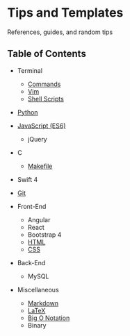 # Tips and Templates

References, guides, and random tips

## Table of Contents

* Terminal
  * [Commands](Terminal_Commands.md)
  * [Vim](Vim.md)
  * [Shell Scripts](ShellScripts.md)

* [Python](Python.md)

* [JavaScript (ES6)](JavaScript.md)
  * jQuery

* C
  * [Makefile](Makefile.md)

* Swift 4

* [Git](Git.md)

* Front-End
  * Angular
  * React
  * Bootstrap 4
  * [HTML](HTML.md)
  * [CSS](CSS.md)

* Back-End
  * MySQL

* Miscellaneous
  * [Markdown](https://github.com/adam-p/markdown-here/wiki/Markdown-Cheatsheet)
  * [LaTeX](LaTex.md)
  * [Big O Notation](BigO.md)
  * Binary